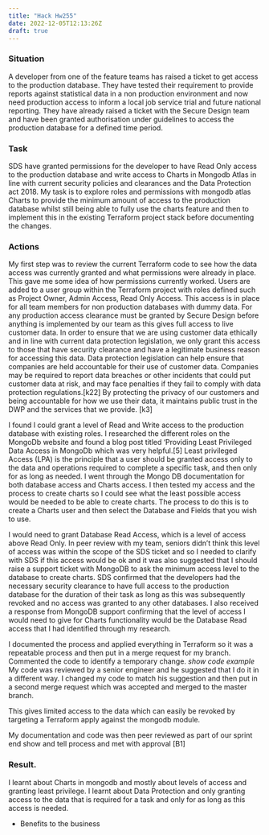 ```yaml
---
title: "Hack Hw255"
date: 2022-12-05T12:13:26Z
draft: true
---
```


### Situation

A developer from one of the feature teams has raised a ticket to get access to the production database. They have tested their requirement to provide reports against statistical data in a non production environment and now need production access to inform a local job service trial and future national reporting. They have already raised a ticket with the Secure Design team and have been granted authorisation under guidelines to access the production database for a defined time period.

### Task

SDS have granted permissions for the developer to have Read Only access to the production database and write access to Charts in Mongodb Atlas in line with current security policies and clearances and the Data Protection act 2018. My task is to explore roles and permissions with mongodb atlas Charts to provide the minimum amount of access to the production database whilst still being able to fully use the charts feature and then to implement this in the existing Terraform project stack before documenting the changes.

### Actions

My first step was to review the current Terraform code to see how the data access was currently granted and what permissions were already in place. This gave me some idea of how permissions currently worked. Users are added to a user group within the Terraform project with roles defined such as Project Owner, Admin Access, Read Only Access. This access is in place for all team members for non production databases with dummy data. For any production access clearance must be granted by Secure Design before anything is implemented by our team as this gives full access to live customer data. In order to ensure that we are using customer data ethically and in line with current data protection legislation, we only grant this access to those that have security clearance and have a legitimate business reason for accessing this data. Data protection legislation can help ensure that companies are held accountable for their use of customer data. Companies may be required to report data breaches or other incidents that could put customer data at risk, and may face penalties if they fail to comply with data protection regulations.[k22] By protecting the privacy of our customers and being accountable for how we use their data, it maintains public trust in the DWP and the services that we provide. [k3]

I found I could grant a level of Read and Write access to the production database with existing roles. I researched the different roles on the MongoDb website and found a blog post titled ‘Providing Least Privileged Data Access in MongoDb which was very helpful.[5] Least privileged Access (LPA) is the principle that a user should be granted access only to the data and operations required to complete a specific task, and then only for as long as needed. I went through the Mongo DB documentation for both database access and Charts access. I then tested my access and the process to create charts so I could see what the least possible access would be needed to be able to create charts. The process to do this is to create a Charts user and then select the Database and Fields that you wish to use.

I would need to grant Database Read Access, which is a  level of access above Read Only. In peer review with my team, seniors didn’t think this level of access was within the scope of the SDS ticket and so I needed to clarify with SDS if this access would be ok and it was also suggested that I should raise a support ticket with MongoDB to ask the minimum access level to the database to create charts. SDS confirmed that the developers had the necessary security clearance to have full access to the production database for the duration of their task as long as this was subsequently revoked and no access was granted to any other databases. I also received a response from MongoDB support confirming that the level of access I would need to give for Charts functionality would be the Database Read access that I had identified through my research.

I documented the process and applied everything in Terraform so it was a repeatable process and then put in a merge request for my branch. Commented the code to identify a temporary change. *show code example* My code was reviewed by a senior engineer and he suggested that I do it in a different way. I changed my code to match his suggestion and then put in a second merge request which was accepted and merged to the master branch.

This gives limited access to the data which can easily be revoked by targeting a Terraform apply against the mongodb module.

My documentation and code was then peer reviewed as part of our sprint end show and tell process and met with approval [B1]



### Result.

I learnt about Charts in mongodb and mostly about levels of access and granting least privilege. I learnt about Data Protection and only granting access to the data that is required for a task and only for as long as this access is needed.

* Benefits to the business


